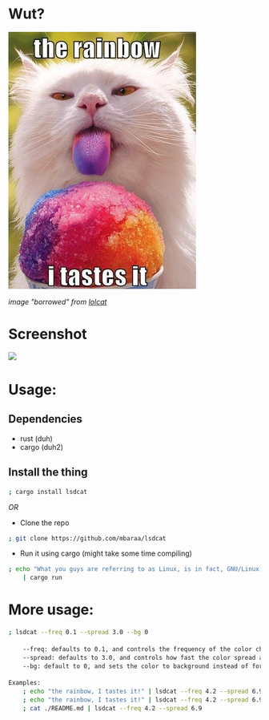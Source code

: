 # Wut?

![](https://github.com/mbaraa/lsdcat/raw/main/assets/nom.jpg)

_image "borrowed" from [lolcat](https://github.com/busyloop/lolcat/blob/master/ass/nom.jpg)_

# Screenshot

![](https://github.com/mbaraa/lsdcat/raw/main/assets/screenshot.jpg)

# Usage:

## Dependencies

- rust (duh)
- cargo (duh2)

## Install the thing

```bash
; cargo install lsdcat
```

_OR_

- Clone the repo

```bash
; git clone https://github.com/mbaraa/lsdcat
```

- Run it using cargo (might take some time compiling)

```bash
; echo "What you guys are referring to as Linux, is in fact, GNU/Linux, or as I've recently taken to calling it, GNU plus Linux. Linux is not an operating system unto itself, but rather another free component of a fully functioning GNU system made useful by the GNU corelibs, shell utilities and vital system components comprising a full OS as defined by POSIX. Many computer users run a modified version of the GNU system every day, without realizing it. Through a peculiar turn of events, the version of GNU which is widely used today is often called \"Linux\", and many of its users are not aware that it is basically the GNU system, developed by the GNU Project. There really is a Linux, and these people are using it, but it is just a part of the system they use. Linux is the kernel: the program in the system that allocates the machine's resources to the other programs that you run. The kernel is an essential part of an operating system, but useless by itself; it can only function in the context of a complete operating system. Linux is normally used in combination with the GNU operating system: the whole system is basically GNU with Linux added, or GNU/Linux. All the so-called \"Linux\" distributions are really distributions of GNU/Linux."
    | cargo run
```

# More usage:

```bash
; lsdcat --freq 0.1 --spread 3.0 --bg 0

    --freq: defaults to 0.1, and controls the frequency of the color change.
    --spread: defaults to 3.0, and controls how fast the color spread across characters.
    --bg: default to 0, and sets the color to background instead of foreground when set to 1.

Examples:
    ; echo "the rainbow, I tastes it!" | lsdcat --freq 4.2 --spread 6.9
    ; echo "the rainbow, I tastes it!" | lsdcat --freq 4.2 --spread 6.9 --bg 1
    ; cat ./README.md | lsdcat --freq 4.2 --spread 6.9
```
